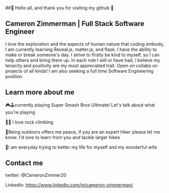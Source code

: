 ##🌳 Hello all, and thank you for visiting my github 🌳

## Cameron Zimmerman | Full Stack Software Engineer

I love the exploration and the aspects of human nature that coding embody, I am currently learning Reveal.js, matter.js, and flask. I have the ability to make or break someone's day. I strive to firstly be kind to myself, so I can help others and bring them up. In each role I will or have had, I believe my tenacity and positivity are my most appreciated trait. Open on collabs on projects of all kinds! I am also seeking a full time Software Engineering position.

## Learn more about me

🎮🕹currently playing Super Smash Bros Ultimate! Let's talk about what you're playing

🧗‍♂️ I love rock climbing

🌄Being outdoors offers me peace, if you are an expert hiker please let me know. I'd love to learn from you and tackle larger hikes

💑I am everyday trying to better my life for myself and my wonderful wife

## Contact me

twitter: @CameronZimmer20

LinkedIn: https://www.linkedin.com/in/cameron-zimmerman/
